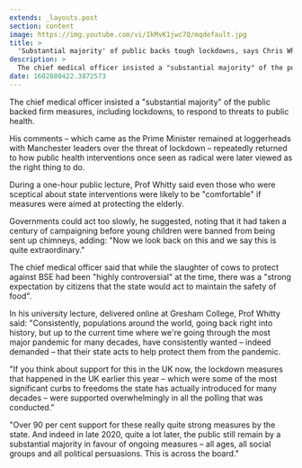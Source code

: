 ```yaml
--- 
extends: _layouts.post 
section: content 
image: https://img.youtube.com/vi/IkMvK1jwc7Q/mqdefault.jpg 
title: > 
  'Substantial majority' of public backs tough lockdowns, says Chris Whitty 
description: > 
  The chief medical officer insisted a "substantial majority" of the public backed firm measures, including lockdowns, to respond to threats to public health.His comments – which came as the Prime Minister remained at loggerheads with Manchester leaders over the threat of lockdown – repeatedly returned to how public health interventions once seen as radical were later viewed as the right thing to do.During a one-hour public lecture, Prof Whitty said even those who were sceptical about state interventions were likely to be "comfortable" if measures were aimed at protecting the elderly."Over 90 per cent support for these really quite strong measures by the state.And indeed in late 2020, quite a lot later, the public still remain by a substantial majority in favour of ongoing measures – all ages, all social groups and all political persuasions. 
date: 1602880422.3872573 
--- 
```

The chief medical officer insisted a "substantial majority" of the public backed firm measures, including lockdowns, to respond to threats to public health.

His comments – which came as the Prime Minister remained at loggerheads with Manchester leaders over the threat of lockdown – repeatedly returned to how public health interventions once seen as radical were later viewed as the right thing to do.

During a one-hour public lecture, Prof Whitty said even those who were sceptical about state interventions were likely to be "comfortable" if measures were aimed at protecting the elderly.

Governments could act too slowly, he suggested, noting that it had taken a century of campaigning before young children were banned from being sent up chimneys, adding: "Now we look back on this and we say this is quite extraordinary."

The chief medical officer said that while the slaughter of cows to protect against BSE had been "highly controversial" at the time, there was a "strong expectation by citizens that the state would act to maintain the safety of food".

In his university lecture, delivered online at Gresham College, Prof Whitty said: "Consistently, populations around the world, going back right into history, but up to the current time where we're going through the most major pandemic for many decades, have consistently wanted – indeed demanded – that their state acts to help protect them from the pandemic.

"If you think about support for this in the UK now, the lockdown measures that happened in the UK earlier this year – which were some of the most significant curbs to freedoms the state has actually introduced for many decades – were supported overwhelmingly in all the polling that was conducted."

"Over 90 per cent support for these really quite strong measures by the state. And indeed in late 2020, quite a lot later, the public still remain by a substantial majority in favour of ongoing measures – all ages, all social groups and all political persuasions. This is across the board."